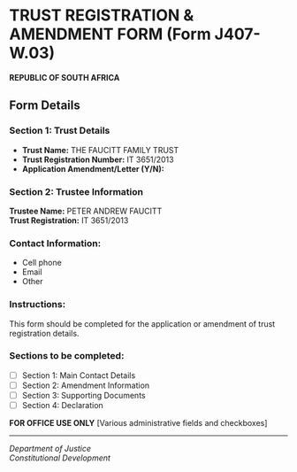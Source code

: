 # TRUST REGISTRATION & AMENDMENT FORM (Form J407-W.03)

**REPUBLIC OF SOUTH AFRICA**

## Form Details

### Section 1: Trust Details
- **Trust Name:** THE FAUCITT FAMILY TRUST
- **Trust Registration Number:** IT 3651/2013
- **Application Amendment/Letter (Y/N):** 

### Section 2: Trustee Information
**Trustee Name:** PETER ANDREW FAUCITT  
**Trust Registration:** IT 3651/2013

### Contact Information:
- Cell phone
- Email
- Other

### Instructions:
This form should be completed for the application or amendment of trust registration details.

### Sections to be completed:
- [ ] Section 1: Main Contact Details
- [ ] Section 2: Amendment Information  
- [ ] Section 3: Supporting Documents
- [ ] Section 4: Declaration

**FOR OFFICE USE ONLY**
[Various administrative fields and checkboxes]

---
*Department of Justice*  
*Constitutional Development*